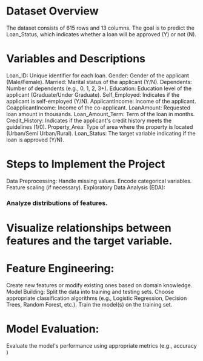 # Dataset Overview
The dataset consists of 615 rows and 13 columns. 
The goal is to predict the Loan_Status, which indicates whether a loan will be approved (Y) or not (N).

# Variables and Descriptions
Loan_ID: Unique identifier for each loan.
Gender: Gender of the applicant (Male/Female).
Married: Marital status of the applicant (Y/N).
Dependents: Number of dependents (e.g., 0, 1, 2, 3+).
Education: Education level of the applicant (Graduate/Under Graduate).
Self_Employed: Indicates if the applicant is self-employed (Y/N).
ApplicantIncome: Income of the applicant.
CoapplicantIncome: Income of the co-applicant.
LoanAmount: Requested loan amount in thousands.
Loan_Amount_Term: Term of the loan in months.
Credit_History: Indicates if the applicant's credit history meets the guidelines (1/0).
Property_Area: Type of area where the property is located (Urban/Semi Urban/Rural).
Loan_Status: The target variable indicating if the loan is approved (Y/N).

# Steps to Implement the Project
Data Preprocessing:
Handle missing values.
Encode categorical variables.
Feature scaling (if necessary).
Exploratory Data Analysis (EDA):

### Analyze distributions of features.
# Visualize relationships between features and the target variable.

# Feature Engineering:
Create new features or modify existing ones based on domain knowledge.
Model Building:
Split the data into training and testing sets.
Choose appropriate classification algorithms (e.g., Logistic Regression, Decision Trees, Random Forest, etc.).
Train the model(s) on the training set.

# Model Evaluation:
Evaluate the model's performance using appropriate metrics (e.g., accuracy )



